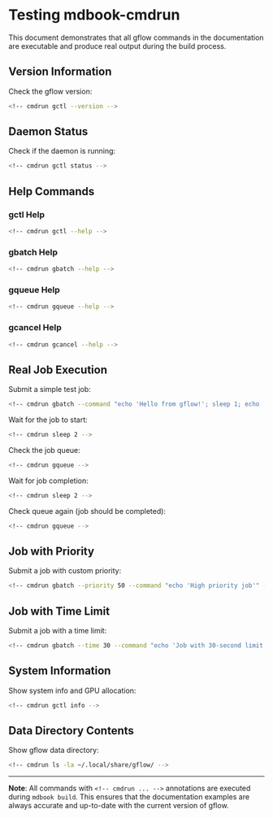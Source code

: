 # Testing mdbook-cmdrun

This document demonstrates that all gflow commands in the documentation are executable and produce real output during the build process.

## Version Information

Check the gflow version:

```bash
<!-- cmdrun gctl --version -->
```

## Daemon Status

Check if the daemon is running:

```bash
<!-- cmdrun gctl status -->
```

## Help Commands

### gctl Help

```bash
<!-- cmdrun gctl --help -->
```

### gbatch Help

```bash
<!-- cmdrun gbatch --help -->
```

### gqueue Help

```bash
<!-- cmdrun gqueue --help -->
```

### gcancel Help

```bash
<!-- cmdrun gcancel --help -->
```

## Real Job Execution

Submit a simple test job:

```bash
<!-- cmdrun gbatch --command "echo 'Hello from gflow!'; sleep 1; echo 'Job completed successfully'" -->
```

Wait for the job to start:

```bash
<!-- cmdrun sleep 2 -->
```

Check the job queue:

```bash
<!-- cmdrun gqueue -->
```

Wait for job completion:

```bash
<!-- cmdrun sleep 2 -->
```

Check queue again (job should be completed):

```bash
<!-- cmdrun gqueue -->
```

## Job with Priority

Submit a job with custom priority:

```bash
<!-- cmdrun gbatch --priority 50 --command "echo 'High priority job'" -->
```

## Job with Time Limit

Submit a job with a time limit:

```bash
<!-- cmdrun gbatch --time 30 --command "echo 'Job with 30-second limit'" -->
```

## System Information

Show system info and GPU allocation:

```bash
<!-- cmdrun gctl info -->
```

## Data Directory Contents

Show gflow data directory:

```bash
<!-- cmdrun ls -la ~/.local/share/gflow/ -->
```

---

**Note**: All commands with `<!-- cmdrun ... -->` annotations are executed during `mdbook build`. This ensures that the documentation examples are always accurate and up-to-date with the current version of gflow.
